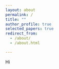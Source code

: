 ```yaml
---
layout: about
permalink: /
title: ""
author_profile: true
selected_papers: true
redirect_from: 
  - /about/
  - /about.html

---
```


Hi

<!--This is the front page of a website that is powered by the [Academic Pages template](https://github.com/academicpages/academicpages.github.io) and hosted on GitHub pages. [GitHub pages](https://pages.github.com) is a free service in which websites are built and hosted from code and data stored in a GitHub repository, automatically updating when a new commit is made to the repository. This template was forked from the [Minimal Mistakes Jekyll Theme](https://mmistakes.github.io/minimal-mistakes/) created by Michael Rose, and then extended to support the kinds of content that academics have: publications, talks, teaching, a portfolio, blog posts, and a dynamically-generated CV. Incidentally, these same features make it a great template for anyone that needs to show off a professional template! 

 You can fork [this template](https://github.com/academicpages/academicpages.github.io) right now, modify the configuration and Markdown files, add your own PDFs and other content, and have your own site for free, with no ads! -->

<!-- ## About Me
I am an alum of Sogang University, having graduated with a Master's degree in Artificial Intelligence with a specialization in Computer Vision at 2025 and also previously having graduated with a Bachelor's degree in Computer Science and Engineering at 2023.
My previous research focuses on image retrieval and visual copy detection, as well as in the development of lightweight neural networks. Recently, I am pursuing strong interest in visual continual learning with a data-constrained environment. 
## News
- **Aug 2025**: Graduated from Sogang University with a Master's degree in Artificial Intelligence.
- **Jul 2025**: [1 paper](https://arxiv.org/pdf/2503.10003) is accepted as a poster at ICCV 2025 workshop on Continual Learning in Computer Vision.
- **Nov 2024**: [1 paper](https://openaccess.thecvf.com/content/WACV2025/papers/Kim_Relational_Self-Supervised_Distillation_with_Compact_Descriptors_for_Image_Copy_Detection_WACV_2025_paper.pdf) is accepted as a poster in WACV 2025.
- **Aug 2024**: I have been granted as a visiting scholar at CMU hosted by IITP. -->

